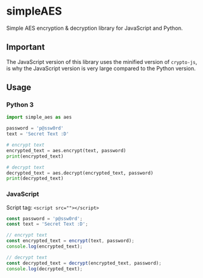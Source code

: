# simpleAES
Simple AES encryption & decryption library for JavaScript and Python.

## Important
The JavaScript version of this library uses the minified version of `crypto-js`, is why the JavaScript version is very large compared to the Python version.

## Usage
### Python 3
```python
import simple_aes as aes

password = 'p@ssw0rd'
text = 'Secret Text :D'

# encrypt text
encrypted_text = aes.encrypt(text, password)
print(encrypted_text)

# decrypt text
decrypted_text = aes.decrypt(encrypted_text, password)
print(decrypted_text)
```
### JavaScript
Script tag: `<script src=""></script>`
```javascript
const password = 'p@ssw0rd';
const text = 'Secret Text :D';

// encrypt text
const encrypted_text = encrypt(text, password);
console.log(encrypted_text);

// decrypt text
const decrypted_text = decrypt(encrypted_text, password);
console.log(decrypted_text);
```
